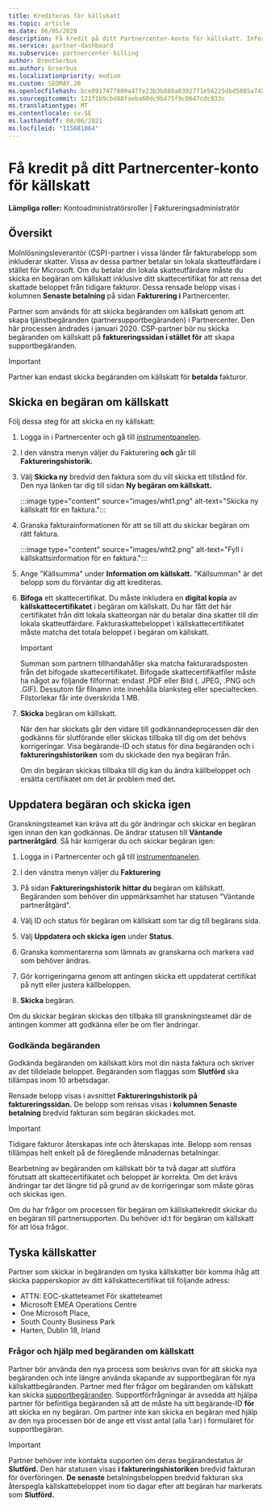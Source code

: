 ```yaml
---
title: Krediteras för källskatt
ms.topic: article
ms.date: 06/05/2020
description: Få kredit på ditt Partnercenter-konto för källskatt. Informationen innehåller steg för att skicka en begäran om källskatt.
ms.service: partner-dashboard
ms.subservice: partnercenter-billing
author: BrentSerbus
ms.author: brserbus
ms.localizationpriority: medium
ms.custom: SEOMAY.20
ms.openlocfilehash: bce8917477809a47fe23b3b880a0392771e56225dbd5885a7428a910cb3d32e2
ms.sourcegitcommit: 121f1b9cbd88faeba60dc9b475f9c0647cdc933c
ms.translationtype: MT
ms.contentlocale: sv-SE
ms.lasthandoff: 08/06/2021
ms.locfileid: "115681064"
---
```

# <a name="receive-credit-on-your-partner-center-account-for-tax-withholding"></a>Få kredit på ditt Partnercenter-konto för källskatt

**Lämpliga roller:** Kontoadministratörsroller | Faktureringsadministratör

## <a name="overview"></a>Översikt

Molnlösningsleverantör (CSP)-partner i vissa länder får fakturabelopp som inkluderar skatter. Vissa av dessa partner betalar sin lokala skatteutfärdare i stället för Microsoft. Om du betalar din lokala skatteutfärdare måste du skicka en begäran om källskatt inklusive ditt skattecertifikat för att rensa det skattade beloppet från tidigare fakturor. Dessa rensade belopp visas i kolumnen **Senaste betalning** på sidan **Fakturering i** Partnercenter.

Partner som används för att skicka begäranden om källskatt genom att skapa tjänstbegäranden (partnersupportbegäranden) i Partnercenter. Den här processen ändrades i januari 2020. CSP-partner bör nu skicka begäranden om källskatt på **faktureringssidan i stället för** att skapa supportbegäranden.

> [!IMPORTANT]
> Partner kan endast skicka begäranden om källskatt för **betalda** fakturor.

## <a name="submit-a-tax-withholding-request"></a>Skicka en begäran om källskatt

Följ dessa steg för att skicka en ny källskatt:

1. Logga in i Partnercenter och gå till [instrumentpanelen](https://partner.microsoft.com/dashboard/home).

2. I den vänstra menyn väljer du Fakturering **och** går till **Faktureringshistorik.**

3. Välj **Skicka ny** bredvid den faktura som du vill skicka ett tillstånd för. Den nya länken tar dig till sidan **Ny begäran om källskatt.**

   :::image type="content" source="images/wht1.png" alt-text="Skicka ny källskatt för en faktura.":::

4. Granska fakturainformationen för att se till att du skickar begäran om rätt faktura.

   :::image type="content" source="images/wht2.png" alt-text="Fyll i källskattsinformation för en faktura.":::

5. Ange "Källsumma" under **Information om källskatt.** "Källsumman" är det belopp som du förväntar dig att krediteras.

6. **Bifoga** ett skattecertifikat. Du måste inkludera en **digital kopia** av **källskattecertifikatet** i begäran om källskatt. Du har fått det här certifikatet från ditt lokala skatteorgan när du betalar dina skatter till din lokala skatteutfärdare. Fakturaskattebeloppet i källskattecertifikatet måste matcha det totala beloppet i begäran om källskatt.

   > [!IMPORTANT]
   > Summan som partnern tillhandahåller ska matcha fakturaradsposten från det bifogade skattecertifikatet. Bifogade skattecertifikatfiler måste ha något av följande filformat: endast .PDF eller Bild (. JPEG, .PNG och .GIF). Dessutom får filnamn inte innehålla blanksteg eller specialtecken. Filstorlekar får inte överskrida 1 MB.

7. **Skicka** begäran om källskatt.

   När den har skickats går den vidare till godkännandeprocessen där den godkänns för slutförande eller skickas tillbaka till dig om det behövs korrigeringar. Visa begärande-ID och status för dina begäranden och i **faktureringshistoriken** som du skickade den nya begäran från.

   Om din begäran skickas tillbaka till dig kan du ändra källbeloppet och ersätta certifikatet om det är problem med det.

## <a name="update-request-and-resubmit"></a>Uppdatera begäran och skicka igen

Granskningsteamet kan kräva att du gör ändringar och skickar en begäran igen innan den kan godkännas. De ändrar statusen till **Väntande partneråtgärd**. Så här korrigerar du och skickar begäran igen:

1. Logga in i Partnercenter och gå till [instrumentpanelen](https://partner.microsoft.com/dashboard/home).

2. I den vänstra menyn väljer du **Fakturering**

3. På sidan **Faktureringshistorik** **hittar du** begäran om källskatt. Begäranden som behöver din uppmärksamhet har statusen "Väntande partneråtgärd".

4. Välj ID och status för begäran om källskatt som tar dig till begärans sida.

5. Välj **Uppdatera och skicka igen** under **Status**.

6. Granska kommentarerna som lämnats av granskarna och markera vad som behöver ändras.

7. Gör korrigeringarna genom att antingen skicka ett uppdaterat certifikat på nytt eller justera källbeloppen.

8. **Skicka** begäran.

Om du skickar begäran skickas den tillbaka till granskningsteamet där de antingen kommer att godkänna eller be om fler ändringar.

### <a name="approved-requests"></a>Godkända begäranden

Godkända begäranden om källskatt körs mot din nästa faktura och skriver av det tilldelade beloppet. Begäranden som flaggas som **Slutförd** ska tillämpas inom 10 arbetsdagar. 

Rensade belopp visas i avsnittet **Faktureringshistorik på faktureringssidan.** De belopp som rensas visas i **kolumnen Senaste betalning** bredvid fakturan som begäran skickades mot.

   > [!IMPORTANT]
   > Tidigare fakturor återskapas inte och återskapas inte. Belopp som rensas tillämpas helt enkelt på de föregående månadernas betalningar.

Bearbetning av begäranden om källskatt bör ta två dagar att slutföra förutsatt att skattecertifikatet och beloppet är korrekta. Om det krävs ändringar tar det längre tid på grund av de korrigeringar som måste göras och skickas igen.

Om du har frågor om processen för begäran om källskattekredit skickar du en begäran till partnersupporten. Du behöver id:t för begäran om källskatt för att lösa frågor.

## <a name="german-tax-withholding"></a>Tyska källskatter

Partner som skickar in begäranden om tyska källskatter bör komma ihåg att skicka papperskopior av ditt källskattecertifikat till följande adress:

- ATTN: EOC-skatteteamet För skatteteamet
- Microsoft EMEA Operations Centre
- One Microsoft Place,
- South County Business Park
- Harten, Dublin 18, Irland

### <a name="questions-and-assistance-for-tax-withholding-requests"></a>Frågor och hjälp med begäranden om källskatt

Partner bör använda den nya process som beskrivs ovan för att skicka nya begäranden och inte längre använda skapande av supportbegäran för nya källskattbegäranden. Partner med fler frågor om begäranden om källskatt kan skicka [supportbegäranden](https://partner.microsoft.com/dashboard/support/csp/servicerequests/create?stage=2&topicid=9227afa6-babf-3917-acee-67db7860f5ed). Supportförfrågningar är avsedda att hjälpa partner för befintliga begäranden så att de måste ha sitt begärande-ID **för** att skicka en ny begäran. Om partner inte kan skicka en begäran med hjälp av den nya processen bör de ange ett visst antal (alla 1:ar) i formuläret för supportbegäran. 

   > [!IMPORTANT]
   > Partner behöver inte kontakta supporten om deras begärandestatus är **Slutförd.** Den här statusen visas **i faktureringshistoriken** bredvid fakturan för överföringen. **De senaste** betalningsbeloppen bredvid fakturan ska återspegla källskattebeloppet inom tio dagar efter att begäran har markerats som **Slutförd.**
